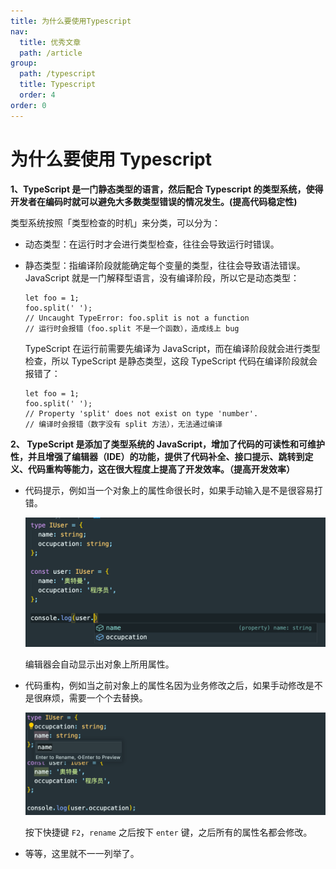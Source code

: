 ```yaml
---
title: 为什么要使用Typescript
nav:
  title: 优秀文章
  path: /article
group:
  path: /typescript
  title: Typescript
  order: 4
order: 0
---
```


# 为什么要使用 Typescript

**1、TypeScript 是一门静态类型的语言，然后配合 Typescript 的类型系统，使得开发者在编码时就可以避免大多数类型错误的情况发生。(提高代码稳定性)**

类型系统按照「类型检查的时机」来分类，可以分为：

- 动态类型：在运行时才会进行类型检查，往往会导致运行时错误。
- 静态类型：指编译阶段就能确定每个变量的类型，往往会导致语法错误。
  JavaScript 就是一门解释型语言，没有编译阶段，所以它是动态类型：

  ```
  let foo = 1;
  foo.split(' ');
  // Uncaught TypeError: foo.split is not a function
  // 运行时会报错（foo.split 不是一个函数），造成线上 bug
  ```

  TypeScript 在运行前需要先编译为 JavaScript，而在编译阶段就会进行类型检查，所以 TypeScript 是静态类型，这段 TypeScript 代码在编译阶段就会报错了：

  ```
  let foo = 1;
  foo.split(' ');
  // Property 'split' does not exist on type 'number'.
  // 编译时会报错（数字没有 split 方法），无法通过编译
  ```

**2、 TypeScript 是添加了类型系统的 JavaScript，增加了代码的可读性和可维护性，并且增强了编辑器（IDE）的功能，提供了代码补全、接口提示、跳转到定义、代码重构等能力，这在很大程度上提高了开发效率。（提高开发效率）**

- 代码提示，例如当一个对象上的属性命很长时，如果手动输入是不是很容易打错。

  <img src="./image/one.png">

  编辑器会自动显示出对象上所用属性。

- 代码重构，例如当之前对象上的属性名因为业务修改之后，如果手动修改是不是很麻烦，需要一个个去替换。

  <img src="./image/two.png">

  按下快捷键 `F2`，`rename` 之后按下 `enter` 键，之后所有的属性名都会修改。

- 等等，这里就不一一列举了。
